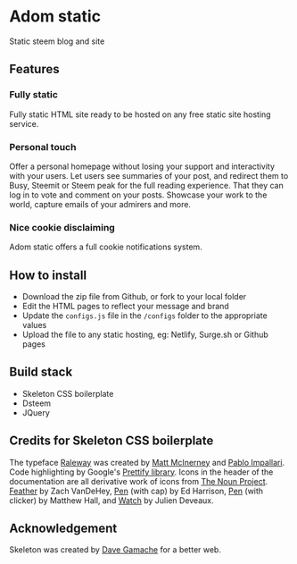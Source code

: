 # Adom static
Static steem blog and site

## Features

### Fully static
Fully static HTML site ready to be hosted on any free static site hosting service.

### Personal touch
Offer a personal homepage without losing your support and interactivity with your users. Let users see summaries of your post, and redirect them to Busy, Steemit or Steem peak for the full reading experience. That they can log in to vote and comment on your posts. Showcase your work to the world, capture emails of your admirers and more.

### Nice cookie disclaiming
Adom static offers a full cookie notifications system.

## How to install

* Download the zip file from Github, or fork to your local folder
* Edit the HTML pages to reflect your message and brand
* Update the `configs.js` file in the `/configs` folder to the appropriate values
* Upload the file to any static hosting, eg: Netlify, Surge.sh or Github pages

## Build stack
* Skeleton CSS boilerplate
* Dsteem
* JQuery

## Credits for Skeleton CSS boilerplate

The typeface [Raleway](http://www.google.com/fonts/specimen/Raleway) was created by [Matt McInerney](http://matt.cc/) and [Pablo Impallari](http://www.impallari.com/). Code highlighting by Google's [Prettify library](https://code.google.com/p/google-code-prettify/). Icons in the header of the documentation are all derivative work of icons from [The Noun Project](http://thenounproject.com). [Feather](http://thenounproject.com/term/feather/22073) by Zach VanDeHey, [Pen](http://thenounproject.com/term/pen/21163) (with cap) by Ed Harrison, [Pen](http://thenounproject.com/term/pen/32847) (with clicker) by Matthew Hall, and [Watch](http://thenounproject.com/term/watch/48015) by Julien Deveaux.


## Acknowledgement

Skeleton was created by [Dave Gamache](https://twitter.com/dhg) for a better web.
